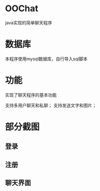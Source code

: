 # OOChat
java实现的简单聊天程序
# 数据库
本程序使用mysql数据库，自行导入sql脚本
# 功能
实现了聊天程序的基本功能

支持多用户聊天和私聊；
支持发送文字和图片；

# 部分截图

## 登录


## 注册


## 聊天界面



